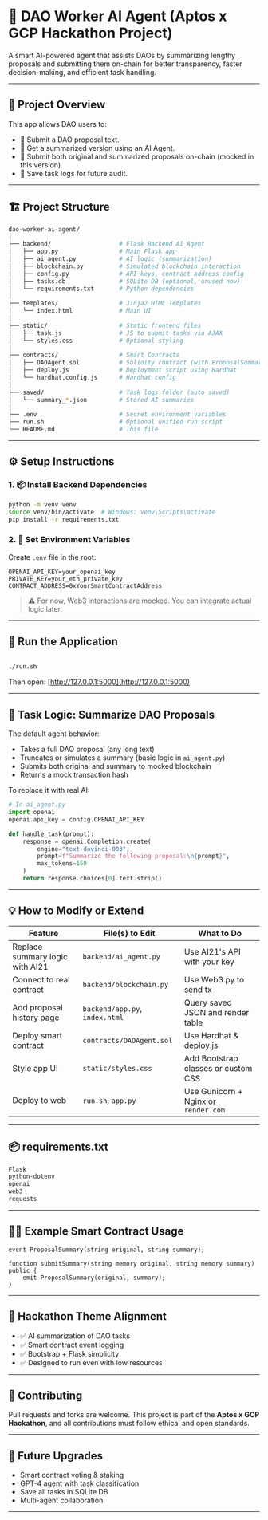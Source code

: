 # 🤖 DAO Worker AI Agent (Aptos x GCP Hackathon Project)

A smart AI-powered agent that assists DAOs by summarizing lengthy proposals and submitting them on-chain for better transparency, faster decision-making, and efficient task handling.

---

## 📌 Project Overview

This app allows DAO users to:
- 📝 Submit a DAO proposal text.
- 🤖 Get a summarized version using an AI Agent.
- 🔗 Submit both original and summarized proposals on-chain (mocked in this version).
- 💾 Save task logs for future audit.

---

## 🏗️ Project Structure

```bash
dao-worker-ai-agent/
│
├── backend/                   # Flask Backend AI Agent
│   ├── app.py                 # Main Flask app
│   ├── ai_agent.py            # AI logic (summarization)
│   ├── blockchain.py          # Simulated blockchain interaction
│   ├── config.py              # API keys, contract address config
│   ├── tasks.db               # SQLite DB (optional, unused now)
│   └── requirements.txt       # Python dependencies
│
├── templates/                 # Jinja2 HTML Templates
│   └── index.html             # Main UI
│
├── static/                    # Static frontend files
│   ├── task.js                # JS to submit tasks via AJAX
│   └── styles.css             # Optional styling
│
├── contracts/                 # Smart Contracts
│   ├── DAOAgent.sol           # Solidity contract (with ProposalSummary event)
│   ├── deploy.js              # Deployment script using Hardhat
│   └── hardhat.config.js      # Hardhat config
│
├── saved/                     # Task logs folder (auto saved)
│   └── summary_*.json         # Stored AI summaries
│
├── .env                       # Secret environment variables
├── run.sh                     # Optional unified run script
└── README.md                  # This file
````

---

## ⚙️ Setup Instructions

### 1. 📦 Install Backend Dependencies

```bash
python -m venv venv
source venv/bin/activate  # Windows: venv\Scripts\activate
pip install -r requirements.txt
```

### 2. 🔐 Set Environment Variables

Create `.env` file in the root:

```
OPENAI_API_KEY=your_openai_key
PRIVATE_KEY=your_eth_private_key
CONTRACT_ADDRESS=0xYourSmartContractAddress
```

> ⚠️ For now, Web3 interactions are mocked. You can integrate actual logic later.

---

## 🚀 Run the Application

```bash

./run.sh
```

Then open: [http://127.0.0.1:5000](http://127.0.0.1:5000)

---

## 🧠 Task Logic: Summarize DAO Proposals

The default agent behavior:

* Takes a full DAO proposal (any long text)
* Truncates or simulates a summary (basic logic in `ai_agent.py`)
* Submits both original and summary to mocked blockchain
* Returns a mock transaction hash

To replace it with real AI:

```python
# In ai_agent.py
import openai
openai.api_key = config.OPENAI_API_KEY

def handle_task(prompt):
    response = openai.Completion.create(
        engine="text-davinci-003",
        prompt=f"Summarize the following proposal:\n{prompt}",
        max_tokens=150
    )
    return response.choices[0].text.strip()
```

---

## 💡 How to Modify or Extend

| Feature                         | File(s) to Edit                | What to Do                           |
| ------------------------------- | ------------------------------ | ------------------------------------ |
| Replace summary logic with AI21 | `backend/ai_agent.py`          | Use AI21's API with your key         |
| Connect to real contract        | `backend/blockchain.py`        | Use Web3.py to send tx               |
| Add proposal history page       | `backend/app.py`, `index.html` | Query saved JSON and render table    |
| Deploy smart contract           | `contracts/DAOAgent.sol`       | Use Hardhat & deploy.js              |
| Style app UI                    | `static/styles.css`            | Add Bootstrap classes or custom CSS  |
| Deploy to web                   | `run.sh`, `app.py`             | Use Gunicorn + Nginx or `render.com` |

---

## 📦 requirements.txt

```txt
Flask
python-dotenv
openai
web3
requests
```

---

## 👨‍💻 Example Smart Contract Usage

```solidity
event ProposalSummary(string original, string summary);

function submitSummary(string memory original, string memory summary) public {
    emit ProposalSummary(original, summary);
}
```

---

## 🏁 Hackathon Theme Alignment

* ✅ AI summarization of DAO tasks
* ✅ Smart contract event logging
* ✅ Bootstrap + Flask simplicity
* ✅ Designed to run even with low resources

---

## 🤝 Contributing

Pull requests and forks are welcome. This project is part of the **Aptos x GCP Hackathon**, and all contributions must follow ethical and open standards.

---

## 🧪 Future Upgrades

* Smart contract voting & staking
* GPT-4 agent with task classification
* Save all tasks in SQLite DB
* Multi-agent collaboration

---

